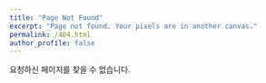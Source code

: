 ```yaml
---
title: "Page Not Found"
excerpt: "Page not found. Your pixels are in another canvas."
permalink: /404.html
author_profile: false
---
```


요청하신 페이지를 찾을 수 없습니다.



<script>
    var GOOG_FIXURAL_LANG = "en";
    var GOOG_FIXURAL_SITE = 'https://mung3477.github.io'
</script>
<script src="https://linkhelp.clients.google.com/tbproxy/lh/wm/fixurl.js">
</script>










